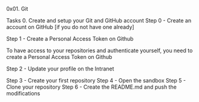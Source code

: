 0x01. Git

Tasks
0. Create and setup your Git and GitHub account 
Step 0 - Create an account on GitHub [if you do not have one already]

Step 1 - Create a Personal Access Token on Github

To have access to your repositories and authenticate yourself, you need to create a Personal Access Token on Github

Step 2 - Update your profile on the Intranet

Step 3 - Create your first repository
Step 4 - Open the sandbox
Step 5 - Clone your repository
Step 6 - Create the README.md and push the modifications
